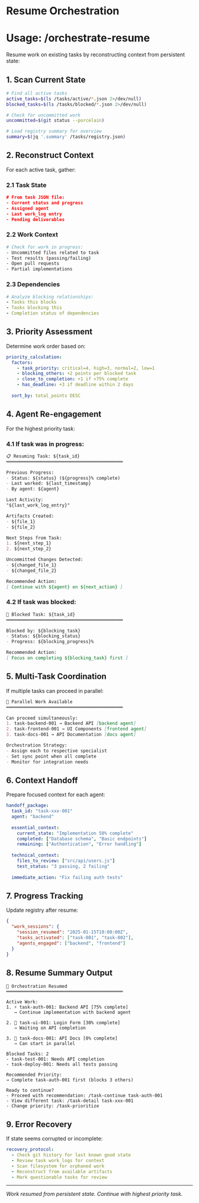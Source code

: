 # Resume Orchestration  
# Usage: /orchestrate-resume

Resume work on existing tasks by reconstructing context from persistent state:

## 1. Scan Current State

```bash
# Find all active tasks
active_tasks=$(ls /tasks/active/*.json 2>/dev/null)
blocked_tasks=$(ls /tasks/blocked/*.json 2>/dev/null)

# Check for uncommitted work
uncommitted=$(git status --porcelain)

# Load registry summary for overview
summary=$(jq '.summary' /tasks/registry.json)
```

## 2. Reconstruct Context

For each active task, gather:

### 2.1 Task State
```json
# From task JSON file:
- Current status and progress
- Assigned agent
- Last work_log entry
- Pending deliverables
```

### 2.2 Work Context
```bash
# Check for work in progress:
- Uncommitted files related to task
- Test results (passing/failing)
- Open pull requests
- Partial implementations
```

### 2.3 Dependencies
```yaml
# Analyze blocking relationships:
- Tasks this blocks
- Tasks blocking this
- Completion status of dependencies
```

## 3. Priority Assessment

Determine work order based on:

```yaml
priority_calculation:
  factors:
    - task_priority: critical=4, high=3, normal=2, low=1
    - blocking_others: +2 points per blocked task
    - close_to_completion: +1 if >75% complete
    - has_deadline: +3 if deadline within 2 days
    
  sort_by: total_points DESC
```

## 4. Agent Re-engagement

For the highest priority task:

### 4.1 If task was in progress:
```markdown
📋 Resuming Task: ${task_id}
════════════════════════════════════════════

Previous Progress:
- Status: ${status} (${progress}% complete)
- Last worked: ${last_timestamp}
- By agent: ${agent}

Last Activity:
"${last_work_log_entry}"

Artifacts Created:
- ${file_1}
- ${file_2}

Next Steps from Task:
1. ${next_step_1}
2. ${next_step_2}

Uncommitted Changes Detected:
- ${changed_file_1}
- ${changed_file_2}

Recommended Action:
[ Continue with ${agent} on ${next_action} ]
```

### 4.2 If task was blocked:
```markdown
🚧 Blocked Task: ${task_id}
════════════════════════════════════════════

Blocked by: ${blocking_task}
- Status: ${blocking_status}
- Progress: ${blocking_progress}%

Recommended Action:
[ Focus on completing ${blocking_task} first ]
```

## 5. Multi-Task Coordination

If multiple tasks can proceed in parallel:

```markdown
🔄 Parallel Work Available
════════════════════════════════════════════

Can proceed simultaneously:
1. task-backend-001 → Backend API [backend agent]
2. task-frontend-001 → UI Components [frontend agent]
3. task-docs-001 → API Documentation [docs agent]

Orchestration Strategy:
- Assign each to respective specialist
- Set sync point when all complete
- Monitor for integration needs
```

## 6. Context Handoff

Prepare focused context for each agent:

```yaml
handoff_package:
  task_id: "task-xxx-001"
  agent: "backend"
  
  essential_context:
    current_state: "Implementation 50% complete"
    completed: ["Database schema", "Basic endpoints"]
    remaining: ["Authentication", "Error handling"]
    
  technical_context:
    files_to_review: ["src/api/users.js"]
    test_status: "3 passing, 2 failing"
    
  immediate_action: "Fix failing auth tests"
```

## 7. Progress Tracking

Update registry after resume:

```json
{
  "work_sessions": {
    "session_resumed": "2025-01-15T10:00:00Z",
    "tasks_activated": ["task-001", "task-002"],
    "agents_engaged": ["backend", "frontend"]
  }
}
```

## 8. Resume Summary Output

```
🔄 Orchestration Resumed
════════════════════════════════════════════

Active Work:
1. ⚡ task-auth-001: Backend API [75% complete]
   → Continue implementation with backend agent
   
2. 🎨 task-ui-001: Login Form [30% complete]  
   → Waiting on API completion
   
3. 📝 task-docs-001: API Docs [0% complete]
   → Can start in parallel

Blocked Tasks: 2
- task-test-001: Needs API completion
- task-deploy-001: Needs all tests passing

Recommended Priority:
→ Complete task-auth-001 first (blocks 3 others)

Ready to continue? 
- Proceed with recommendation: /task-continue task-auth-001
- View different task: /task-detail task-xxx-001
- Change priority: /task-prioritize
```

## 9. Error Recovery

If state seems corrupted or incomplete:

```yaml
recovery_protocol:
  - Check git history for last known good state
  - Review task work_logs for context  
  - Scan filesystem for orphaned work
  - Reconstruct from available artifacts
  - Mark questionable tasks for review
```

---
*Work resumed from persistent state. Continue with highest priority task.*
